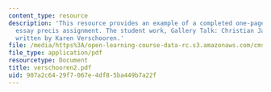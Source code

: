```yaml
---
content_type: resource
description: 'This resource provides an example of a completed one-page comparative
  essay precis assignment. The student work, Gallery Talk: Christian Jankowski, is
  written by Karen Verschooren.'
file: /media/https%3A/open-learning-course-data-rc.s3.amazonaws.com/cms-796-major-media-texts-fall-2006/907a2c6429f7067e4df85ba449b7a22f_verschooren2.pdf
file_type: application/pdf
resourcetype: Document
title: verschooren2.pdf
uid: 907a2c64-29f7-067e-4df8-5ba449b7a22f
---
```


